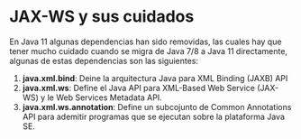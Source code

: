 # JAX-WS y sus cuidados

En Java 11 algunas dependencias han sido removidas, las cuales hay que tener mucho cuidado cuando se migra de Java 7/8 a Java 11 directamente, algunas de estas dependencias son las siguientes:



1. **java.xml.bind**:  Deine la arquitectura Java para XML Binding (JAXB) API
2. **java.xml.ws**:  Define el Java API para XML-Based Web Service (JAX-WS) y le Web Services Metadata API.
3. **java.xml.ws.annotation**:  Define un subcojunto de Common Annotations API para ademitir programas que se ejecutan sobre la plataforma Java SE.

